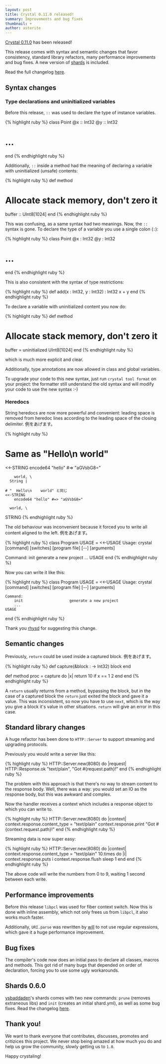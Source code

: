 ```yaml
---
layout: post
title: Crystal 0.11.0 released!
summary: Improvements and bug fixes
thumbnail: +
author: asterite
---
```


[Crystal 0.11.0](https://github.com/manastech/crystal/releases/tag/0.11.0) has been released!

This release comes with syntax and semantic changes that favor consistency, standard library refactors,
many performance improvements and bug fixes. A new version of [shards](https://github.com/ysbaddaden/shards)
is included.

Read the full changelog [here](https://github.com/manastech/crystal/releases/tag/0.11.0).

## Syntax changes

### Type declarations and uninitialized variables

Before this release, `::` was used to declare the type of instance variables.

{% highlight ruby %}
class Point
  @x :: Int32
  @y :: Int32
  # ...
end
{% endhighlight ruby %}

Additionally, `::` inside a method had the meaning of declaring a variable with uninitialized (unsafe) contents:

{% highlight ruby %}
def method
  # Allocate stack memory, don't zero it
  buffer :: UInt8[1024]
end
{% endhighlight ruby %}

This was confusing, as a same syntax had two meanings. Now, the `::` syntax is gone. To declare the type
of a variable you use a single colon (`:`):

{% highlight ruby %}
class Point
  @x : Int32
  @y : Int32
  # ...
end
{% endhighlight ruby %}

This is also consistent with the syntax of type restrictions:

{% highlight ruby %}
def add(x : Int32, y : Int32) : Int32
  x + y
end
{% endhighlight ruby %}

To declare a variable with uninitialized content you now do:

{% highlight ruby %}
def method
  # Allocate stack memory, don't zero it
  buffer = uninitialized UInt8[1024]
end
{% endhighlight ruby %}

which is much more explicit and clear.

Additionally, type annotations are now allowed in class and global variables.

To upgrade your code to this new syntax, just run `crystal tool format` on your project: the formatter still
understand the old syntax and will modify your code to use the new syntax :-)

### Heredocs

String heredocs are now more powerful and convenient: leading space is removed from heredoc lines according
to the leading space of the closing delimiter. 例をあげます。

{% highlight ruby %}
# Same as "Hello\n  world"
<<-STRING
  encode64 "hello" #=> "aGVsbG8="
```
    world, \
  String |

# "  Hello\n    world" と同じ
<<-STRING
    encode64 "hello" #=> "aGVsbG8="
```
      world, \
  STRING
{% endhighlight ruby %}

The old behaviour was inconvenient because it forced you to write all content aligned to the left. 例をあげます。

{% highlight ruby %}
class Program
  USAGE = <<-USAGE
Usage: crystal [command] [switches] [program file] [--] [arguments]

Command:
    init                     generate a new project
    ...
USAGE
end
{% endhighlight ruby %}

Now you can write it like this:

{% highlight ruby %}
class Program
  USAGE = <<-USAGE
    Usage: crystal [command] [switches] [program file] [--] [arguments]

    Command:
        init                     generate a new project
        ...
    USAGE
end
{% endhighlight ruby %}

Thank you [rhysd](https://github.com/rhysd) for suggesting this change.

## Semantic changes

Previously, `return` could be used inside a captured block. 例をあげます。

{% highlight ruby %}
def capture(&block : -> Int32)
  block
end

def method
  proc = capture do |x|
    return 10 if x == 1
    2
  end
end
{% endhighlight ruby %}

A `return` usually returns from a method, bypassing the block, but in the case of a captured
block the `return` just exited the block and gave it a value. This was inconsistent, so now
you have to use `next`, which is the way you give a block it's value in other situations. `return`
will give an error in this case.

## Standard library changes

A huge refactor has been done to `HTTP::Server` to support streaming and upgrading protocols.

Previously you would write a server like this:

{% highlight ruby %}
HTTP::Server.new(8080) do |request|
  HTTP::Response.ok "text/plain", "Got #{request.path}!"
end
{% endhighlight ruby %}

The problem with this approach is that there's no way to stream content to the response body. Well,
there was a way: you would set an IO as the response body, but this was awkward and complex.

Now the handler receives a context which includes a response object to which you can write to.

{% highlight ruby %}
HTTP::Server.new(8080) do |context|
  context.response.content_type = "text/plain"
  context.response.print "Got #{context.request.path}!"
end
{% endhighlight ruby %}

Streaming data is now super easy:

{% highlight ruby %}
HTTP::Server.new(8080) do |context|
  context.response.content_type = "text/plain"
  10.times do |i|
    context.response.puts i
    context.response.flush
    sleep 1
  end
end
{% endhighlight ruby %}

The above code will write the numbers from 0 to 9, waiting 1 second between each write.

## Performance improvements

Before this release `libpcl` was used for fiber context switch. Now this is done with inline
assembly, which not only frees us from `libpcl`, it also works much faster.

Additionally, `URI.parse` was rewritten by [will](https://github.com/will) to not use regular
expressions, which gave it a huge performance improvement.

## Bug fixes

The compiler's code now does an initial pass to declare all classes, macros and methods. This
got rid of many bugs that depended on order of declaration, forcing you to use some ugly workarounds.

## Shards 0.6.0

[ysbaddaden](https://github.com/ysbaddaden)'s shards comes with two new commands: `prune` (removes extraneous libs)
and `init` (creates an initial shard.yml), as well as some bug fixes. Read the changelog
[here](https://github.com/ysbaddaden/shards/releases/tag/v0.6.0).

## Thank you!

We want to thank everyone that contributes, discusses, promotes and critizices this project. We
never stop being amazed at how much you do and help us grow the community, slowly getting us to `1.0`.

Happy crystaling!
